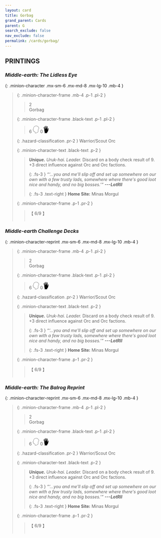 ```yaml
---
layout: card
title: Gorbag
grand_parent: Cards
parent: G
search_exclude: false
nav_exclude: false
permalink: /cards/gorbag/
---
```


## PRINTINGS


### _Middle-earth: The Lidless Eye_

{: .minion-character .mx-sm-6 .mx-md-8 .mx-lg-10 .mb-4 }
> {: .minion-character-frame .mb-4 .p-1 .pl-2 }
> > <div class="hazard-mp">2</div>
> > <div class="card-name">Gorbag</div>
>
> {: .minion-character-frame .black-text .p-1 .pl-2 }
> > 6 ![](/assets/images/mind.svg) 0![](/assets/images/di.svg)
>
> {: .hazard-classification .pr-2 }
> Warrior/Scout Orc
>
> {: .minion-character-text .black-text .p-2 }
> > _**Unique.**_ _Uruk-hai._ _Leader._ Discard on a body check result of 9. +3 direct influence against Orc and Orc factions. 
> > 
> > {: .fs-3 } 
> > _“‘...you and me'll slip off and set up somewhere on our own with a few trusty lads, somewhere where there's good loot nice and handy, and no big bosses.’”_ ***---&#65279;LotRII***  
> > 
> > {: .fs-3 .text-right } 
> > **Home Site:** Minas Morgul 
>
> {: .minion-character-frame .p-1 .pr-2 }
> > <div class="card-shield">【 6/9 】</div>
> > <div class="card-corruption-white">&nbsp;</div>

### _Middle-earth Challenge Decks_

{: .minion-character-reprint .mx-sm-6 .mx-md-8 .mx-lg-10 .mb-4 }
> {: .minion-character-frame .mb-4 .p-1 .pl-2 }
> > <div class="hazard-mp">2</div>
> > <div class="card-name">Gorbag</div>
>
> {: .minion-character-frame .black-text .p-1 .pl-2 }
> > 6 ![](/assets/images/mind.svg) 0![](/assets/images/di.svg)
>
> {: .hazard-classification .pr-2 }
> Warrior/Scout Orc
>
> {: .minion-character-text .black-text .p-2 }
> > _**Unique.**_ _Uruk-hai._ _Leader._ Discard on a body check result of 9. +3 direct influence against Orc and Orc factions. 
> > 
> > {: .fs-3 } 
> > _“‘...you and me'll slip off and set up somewhere on our own with a few trusty lads, somewhere where there's good loot nice and handy, and no big bosses.’”_ ***---&#65279;LotRII***  
> > 
> > {: .fs-3 .text-right } 
> > **Home Site:** Minas Morgul 
>
> {: .minion-character-frame .p-1 .pr-2 }
> > <div class="card-shield">【 6/9 】</div>
> > <div class="card-corruption-white">&nbsp;</div>

### _Middle-earth: The Balrog Reprint_

{: .minion-character-reprint .mx-sm-6 .mx-md-8 .mx-lg-10 .mb-4 }
> {: .minion-character-frame .mb-4 .p-1 .pl-2 }
> > <div class="hazard-mp">2</div>
> > <div class="card-name">Gorbag</div>
>
> {: .minion-character-frame .black-text .p-1 .pl-2 }
> > 6 ![](/assets/images/mind.svg) 0![](/assets/images/di.svg)
>
> {: .hazard-classification .pr-2 }
> Warrior/Scout Orc
>
> {: .minion-character-text .black-text .p-2 }
> > _**Unique.**_ _Uruk-hai._ _Leader._ Discard on a body check result of 9. +3 direct influence against Orc and Orc factions. 
> > 
> > {: .fs-3 } 
> > _“‘...you and me'll slip off and set up somewhere on our own with a few trusty lads, somewhere where there's good loot nice and handy, and no big bosses.’”_ ***---&#65279;LotRII***  
> > 
> > {: .fs-3 .text-right } 
> > **Home Site:** Minas Morgul 
>
> {: .minion-character-frame .p-1 .pr-2 }
> > <div class="card-shield">【 6/9 】</div>
> > <div class="card-corruption-white">&nbsp;</div>
